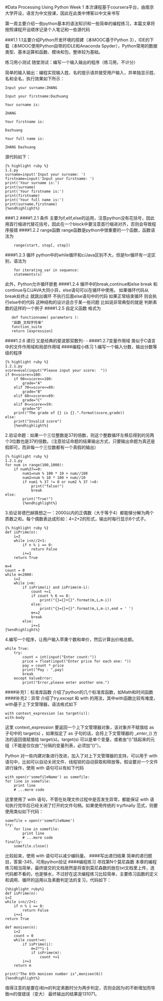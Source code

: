 #Data Processing Using Python Week 1
本次课程基于coursera平台，由南京大学开设，语言为中文授课，因此在此类中博客以中文来书写

第一周主要介绍一些python基本的语法知识和一些简单的编程练习，本篇文章将按照课程开设顺序记录个人笔记和一些源代码

###1.1
1.1主要介绍Python开发环境的搭建（本MOOC基于Python 3），IDE的下载（本MOOC使用Python自带的IDLE和Anaconda Spyder），Python常用的数据类型、基本运算和函数、模块和包，整体较为基础。

练习用小测试
随堂测试：编写一个输入输出的程序（练习用，不计分）

简单的输入输出：编程实现输入姓、名的提示语并接受用户输入，并单独显示姓、名和全名，执行效果如下所示：

	Input your surname:ZHANG
	
	Input your firstname:Dazhuang
	
	Your surname is:
	
	ZHANG
	
	Your firstname is:
	
	Dazhuang
	
	Your full name is:
	
	ZHANG Dazhuang

源代码如下：

	{% highlight ruby %}
	1.1.py
	surname=input('Input your surname: ')
	firstname=input('Input your firstname: ')
	print('Your surname is:')
	print(surname)
	print('Your firstname is:')
	print(firstname)
	print('Your full name is:')
	print(surname,firstname)
	{%endhighlight%}

###1.2
####1.2.1 条件
主要为if,elif,else的运用，注意python没有花括号，因此用首行缩进代替花括号，因此在一个block中要注意首行缩进对齐，否则会导致程序报错
####1.2.2 range函数
range函数是python中很重要的一个函数，函数语法为

		range(start, stop[, step])
####1.2.3 循环 
python中的while循环和c/Java区别不大，但是for循环有一定区别，语法为

		for iterating_var in sequence:
	    statements(s)
此外，Python允许循环嵌套
####1.2.4 循环中的break,continue和else
break 和continue与C/JAVA大同小异，else语句可以在循环中使用。 如果循环代码从break处终止 就跳出循环 不执行后面else语句中的代码 如果正常结束循环 则会执行else中的代码 这种结构的设计适合于某一些问题 比如说非常典型的就是 判断素数的这样的一个例子 
####1.2.5 自定义函数
格式为

	   def functionname( parameters ):
	   "函数_文档字符串"
	   function_suite
	   return [expression]

####1.2.6 递归
又是经典的斐波那契数列- -
####1.2.7变量作用域
类似于C语言中的文件作用域和局部作用域
####编程小练习
1.编写一个输入分数，输出分数等级的程序

	{% highlight ruby %}
	1.2.1.py
	score=eval(input("Please input your score:  "))
	if 0<=score<=100:
	    if 90<=score<=100:
	        grade="A"
	    elif 70<=score<=89:
	        grade="B"
	    elif 60<=score<=69:
	        grade="C"
	    elif 0<=score<=59:
	        grade="D"
	    print("The grade of {} is {}.".format(score,grade))
	else:
	    print("Invalid score")
		{%endhighlight%}
2.验证命题：如果一个三位整数是37的倍数，则这个整数循环左移后得到的另两个3位数也是37的倍数。（注意验证命题的结果输出方式，只要输出命题为真还是假即可，而非每一个三位数都有一个真假的输出）

	{% highlight ruby %}
	1.2.1.py
	for num in range(100,1000):
	    if num%37==0:
	        num1=num % 100 * 10 + num//100
	        num2=num % 10 * 100 + num//10
	        if num1 % 37 != 0 or num2 % 37 !=0:
	            print("false!")
	            break
	else:
	        print("True!")
			{%endhighlight%}			
			
3.验证哥德巴赫猜想之一：2000以内的正偶数（大于等于4）都能够分解为两个质数之和。每个偶数表达成形如：4=2+2的形式，输出时每行显示6个式子。

	{% highlight ruby %}
	def isPrime(n):
	    i=2
	    while i<n//2+1:
	        if n % i == 0:
	            return False
	        i+=1
	    return True
	
	m=4
	count = 0
	while m<2000:
	    i=2
	    while i<m:
	        if isPrime(i) and isPrime(m-i):
	            count +=1
	            if count % 6 == 0:
	                print("{}={}+{}".format(m,i,m-i))
	            else:
	                print("{}={}+{}".format(m,i,m-i),end = ' ')
	            m+=2
	            break
	        else:
	            i+=1
	{%endhighlight%}
4.编写一个程序，让用户输入苹果个数和单价，然后计算出价格总额。

	while True:
	    try:
	        count = int(input("Enter count:"))
	        price = float(input("Enter price for each one: "))
	        pay = count * price
	        print("Pay : ",pay)
	        break
	    except ValueError:
	        print("Error,please enter another one.")
####补充1：标准库函数
介绍了python的几个标准库函数，如Math和时间函数
####补充2：异常
介绍了try,except 和 with 的用法，其中with函数比较有难度，with基于上下文管理器，语法格式如下

	with context_expression [as target(s)]:
    with-body
这里 context_expression 要返回一个上下文管理器对象，该对象并不赋值给 as 子句中的 target(s) ，如果指定了 as 子句的话，会将上下文管理器的 \__enter\__() 方法的返回值赋值给 target(s)。target(s) 可以是单个变量，或者由“()”括起来的元组（不能是仅仅由“,”分隔的变量列表，必须加“()”）。

Python 对一些内建对象进行改进，加入了对上下文管理器的支持，可以用于 with 语句中，比如可以自动关闭文件、线程锁的自动获取和释放等。假设要对一个文件进行操作，使用 with 语句可以有如下代码

	with open(r'somefileName') as somefile:
    for line in somefile:
        print line
        # ...more code
这里使用了 with 语句，不管在处理文件过程中是否发生异常，都能保证 with 语句执行完毕后已经关闭了打开的文件句柄。如果使用传统的 try/finally 范式，则要使用类似如下代码：

	somefile = open(r'somefileName')
	try:
	    for line in somefile:
	        print line
	        # ...more code
	finally:
	    somefile.close()
比较起来，使用 with 语句可以减少编码量。
####写出递归结果
简单的递归题目，答案-345，可用python验证 
####编程练习 寻找第N个莫尼森数
本章的编程练习相当简单，最终提交的文档居然是将查到莫尼森数的放在txt文档里上传，连代码都不看的，也是够水，不过好在这次编程练习比较简单，主要练习函数的定义和调用、循环的运用以及素数判定法的复习，代码如下：

	{%highlight ruby%}
	def isPrime(n):
    i=2
    while i<n//2+1:
        if n % i == 0:
            return False
        i+=1
    return True

	def monisen(n):
	    i=2
	    count = 0
	    while count!=n:
	        if isPrime(i):
	            m=2**i-1
	            if isPrime(m):
	                count +=1
	        i+=1
	    return m
	
	print("The 6th monisen number is",monisen(6))
	{%endhighlight%}
值得注意的是要在i和m的判定素数时分为两步判定，否则会因为i的不断增加而导致m的值错误（变大）
最终输出的结果是131071。